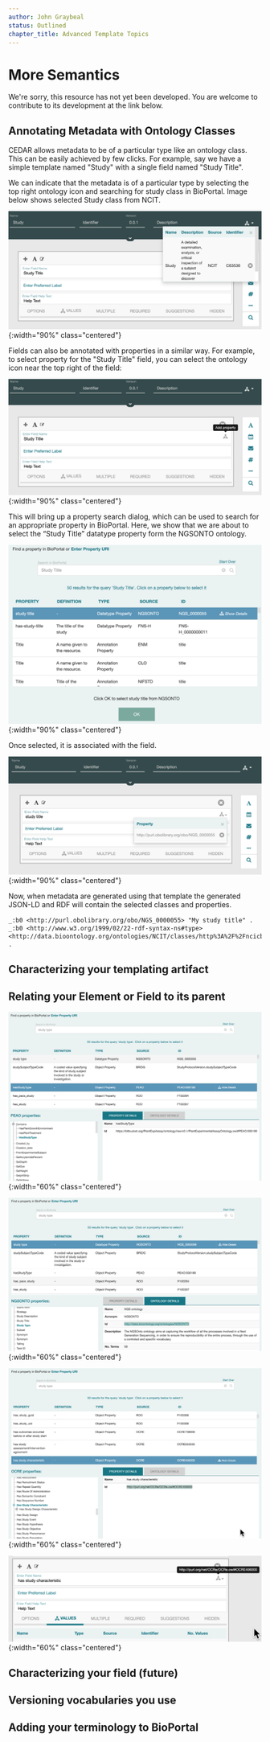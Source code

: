 ```yaml
---
author: John Graybeal
status: Outlined
chapter_title: Advanced Template Topics
---
```

# More Semantics

We're sorry, this resource has not yet been developed. 
You are welcome to contribute to its development at the link below.

## Annotating Metadata with Ontology Classes

CEDAR allows metadata to be of a particular type like an ontology class. This can be easily achieved by few clicks. For example, say we have a simple template named "Study" with a single field named "Study Title".

We can indicate that the metadata is of a particular type by selecting the top right ontology icon and searching for study class in BioPortal. Image below shows selected Study class from NCIT.

![](../../../img/userguide/annotate-metadata-with-ontolgy-class-20230303.png){:width="90%" class="centered"}

Fields can also be annotated with properties in a similar way. For example, to select property for the "Study Title" field, you can select the ontology icon near the top right of the field:

![](../../../img/userguide/annotate-fields-with-property-20230303.png){:width="90%" class="centered"}

This will bring up a property search dialog, which can be used to search for an appropriate property in BioPortal.  Here, we show that we are about to select the “Study Title” datatype property form the NGSONTO ontology.

![](../../../img/userguide/property-search-dialog-20230303.png){:width="90%" class="centered"}

Once selected, it is associated with the field.

![](../../../img/userguide/property-associated-with-field-20230303.png){:width="90%" class="centered"}

Now, when metadata are generated using that template the generated JSON-LD and RDF will contain the selected classes and properties.

```
_:b0 <http://purl.obolibrary.org/obo/NGS_0000055> "My study title" .
_:b0 <http://www.w3.org/1999/02/22-rdf-syntax-ns#type> <http://data.bioontology.org/ontologies/NCIT/classes/http%3A%2F%2Fncicb.nci.nih.gov%2Fxml%2Fowl%2FEVS%2FThesaurus.owl%23C63536> .
```


## Characterizing your templating artifact


## Relating your Element or Field to its parent

![](../../../img/userguide/search-for-property-20191229.png){:width="60%" class="centered"}

![](../../../img/userguide/search-for-properties-ontology-details-20191229.png){:width="60%" class="centered"}

![](../../../img/userguide/search-for-property-in-tree-20191229.png){:width="60%" class="centered"}

![](../../../img/userguide/choose-property-20191229.png){:width="60%" class="centered"}



## Characterizing your field (future)


## Versioning vocabularies you use


## Adding your terminology to BioPortal




